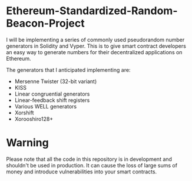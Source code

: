 # Ethereum-Standardized-Random-Beacon-Project

I will be implementing a series of commonly used pseudorandom number generators in Solidity and Vyper.
This is to give smart contract developers an easy way to generate numbers for their decentralized applications on Ethereum.

The generators that I anticipated implementing are:
* Mersenne Twister (32-bit variant)
* KISS 
* Linear congruential generators
* Linear-feedback shift registers
* Various WELL generators
* Xorshift
* Xorooshiro128+

# Warning
Please note that all the code in this repository is in development and shouldn't be used in production. It can cause the loss of large sums of money and introduce vulnerabilities into your smart contracts.

